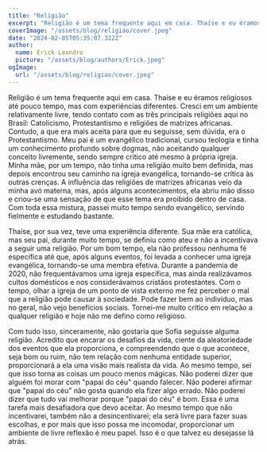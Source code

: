 ```yaml
---
title: "Religião"
excerpt: "Religião é um tema frequente aqui em casa. Thaíse e eu éramos religiosos até pouco tempo, mas com experiências diferentes. Cresci em um ambiente relativamente livre, tendo contato com as três principais religiões aqui no Brasil"
coverImage: "/assets/blog/religiao/cover.jpeg"
date: "2024-02-05T05:35:07.322Z"
author:
  name: Erick Leandro
  picture: "/assets/blog/authors/Erick.jpeg"
ogImage:
  url: "/assets/blog/religiao/cover.jpeg"
---
```


Religião é um tema frequente aqui em casa. Thaíse e eu éramos religiosos até pouco tempo, mas com experiências diferentes. Cresci em um ambiente relativamente livre, tendo contato com as três principais religiões aqui no Brasil: Catolicismo, Protestantismo e religiões de matrizes africanas. Contudo, a que era mais aceita para que eu seguisse, sem dúvida, era o Protestantismo. Meu pai é um evangélico tradicional, cursou teologia e tinha um conhecimento profundo sobre dogmas, não aceitando qualquer conceito livremente, sendo sempre crítico até mesmo à própria igreja. Minha mãe, por um tempo, não tinha uma religião muito bem definida, mas depois encontrou seu caminho na igreja evangélica, tornando-se crítica às outras crenças. A influência das religiões de matrizes africanas veio da minha avó materna, mas, após alguns acontecimentos, ela abriu mão disso e criou-se uma sensação de que esse tema era proibido dentro de casa. Com toda essa mistura, passei muito tempo sendo evangélico, servindo fielmente e estudando bastante.

Thaíse, por sua vez, teve uma experiência diferente. Sua mãe era católica, mas seu pai, durante muito tempo, se definiu como ateu e não a incentivava a seguir uma religião. Por um bom tempo, ela não professou nenhuma fé específica até que, após alguns eventos, foi levada a conhecer uma igreja evangélica, tornando-se uma membra efetiva. Durante a pandemia de 2020, não frequentávamos uma igreja específica, mas ainda realizávamos cultos domésticos e nos considerávamos cristãos protestantes. Com o tempo, olhar a igreja de um ponto de vista externo me fez perceber o mal que a religião pode causar à sociedade. Pode fazer bem ao indivíduo, mas no geral, não vejo benefícios sociais. Tornei-me muito crítico em relação a qualquer religião e hoje não me defino como religioso.

Com tudo isso, sinceramente, não gostaria que Sofia seguisse alguma religião. Acredito que encarar os desafios da vida, ciente da aleatoriedade dos eventos que ela proporciona, e compreendendo que o que acontece, seja bom ou ruim, não tem relação com nenhuma entidade superior, proporcionará a ela uma visão mais realista da vida. Ao mesmo tempo, sei que isso torna as coisas um pouco menos mágicas. Não poderei dizer que alguém foi morar com "papai do céu" quando falecer. Não poderei afirmar que "papai do céu" não gosta quando ela fizer algo errado. Não poderei dizer que tudo vai melhorar porque "papai do céu" é bom. Essa é uma tarefa mais desafiadora que devo aceitar. Ao mesmo tempo que não incentivarei, também não a desincentivarei; ela será livre para fazer suas escolhas, e por mais que isso possa me incomodar, proporcionar um ambiente de livre reflexão é meu papel. Isso é o que talvez eu desejasse lá atrás.
